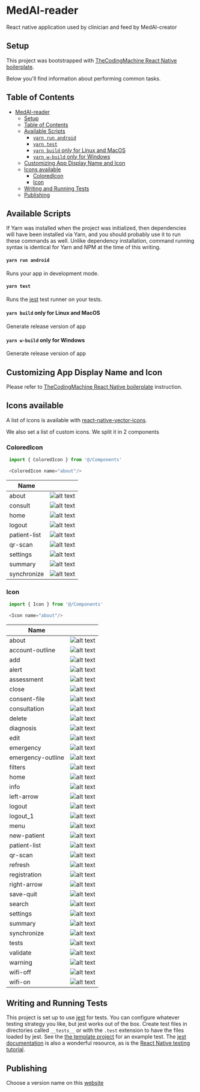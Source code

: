 MedAl-reader
===

React native application used by clinician and feed by MedAl-creator

## Setup

This project was bootstrapped with [TheCodingMachine React Native boilerplate](https://github.com/thecodingmachine/react-native-boilerplate).

Below you'll find information about performing common tasks.

## Table of Contents

- [MedAl-reader](#medal-reader)
  - [Setup](#setup)
  - [Table of Contents](#table-of-contents)
  - [Available Scripts](#available-scripts)
      - [`yarn run android`](#yarn-run-android)
      - [`yarn test`](#yarn-test)
      - [`yarn build` only for Linux and MacOS](#yarn-build-only-for-linux-and-macos)
      - [`yarn w-build` only for Windows](#yarn-w-build-only-for-windows)
  - [Customizing App Display Name and Icon](#customizing-app-display-name-and-icon)
  - [Icons available](#icons-available)
    - [ColoredIcon](#coloredicon)
    - [Icon](#icon)
  - [Writing and Running Tests](#writing-and-running-tests)
  - [Publishing](#publishing)

## Available Scripts

If Yarn was installed when the project was initialized, then dependencies will have been installed via Yarn, and you should probably use it to run these commands as well. Unlike dependency installation, command running syntax is identical for Yarn and NPM at the time of this writing.

#### `yarn run android`

Runs your app in development mode.

#### `yarn test`

Runs the [jest](https://github.com/facebook/jest) test runner on your tests.

#### `yarn build` only for Linux and MacOS

Generate release version of app

#### `yarn w-build` only for Windows

Generate release version of app

## Customizing App Display Name and Icon

Please refer to [TheCodingMachine React Native boilerplate](https://github.com/thecodingmachine/react-native-boilerplate) instruction.

## Icons available

A list of icons is available with [react-native-vector-icons](https://github.com/oblador/react-native-vector-icons).

We also set a list of custom icons. We split it in 2 components

### ColoredIcon

```javascript
 import { ColoredIcon } from '@/Components'
 
 <ColoredIcon name="about"/>
```

| Name          |                                                                                                                                           |
| ------------- |:-----------------------------------------------------------------------------------------------------------------------------------------:|
| about         | ![alt text](https://github.com/Wavemind/liwi-medal-reader/blob/develop/documentations/images/colored/about_color.png?raw=true "alert")               |
| consult       | ![alt text](https://github.com/Wavemind/liwi-medal-reader/blob/develop/documentations/images/colored/consult_color.png?raw=true "consult")           |
| home          | ![alt text](https://github.com/Wavemind/liwi-medal-reader/blob/develop/documentations/images/colored/home_color.png?raw=true "home")                 |
| logout        | ![alt text](https://github.com/Wavemind/liwi-medal-reader/blob/develop/documentations/images/colored/logout_color.png?raw=true "logout")             |
| patient-list  | ![alt text](https://github.com/Wavemind/liwi-medal-reader/blob/develop/documentations/images/colored/patient-list_color.png?raw=true "patient-list") |
| qr-scan       | ![alt text](https://github.com/Wavemind/liwi-medal-reader/blob/develop/documentations/images/colored/qr-scan_color.png?raw=true "qr-scan")           |
| settings      | ![alt text](https://github.com/Wavemind/liwi-medal-reader/blob/develop/documentations/images/colored/settings_color.png?raw=true "settings")         |
| summary       | ![alt text](https://github.com/Wavemind/liwi-medal-reader/blob/develop/documentations/images/colored/summary_color.png?raw=true "summary")           |
| synchronize   | ![alt text](https://github.com/Wavemind/liwi-medal-reader/blob/develop/documentations/images/colored/synchronize_color.png?raw=true "synchronize")   |

### Icon
```javascript
 import { Icon } from '@/Components'
 
 <Icon name="about"/>
```

| Name              |                                                                                                                                         |
| ------------------|:---------------------------------------------------------------------------------------------------------------------------------------:|
| about             | ![alt text](https://github.com/Wavemind/liwi-medal-reader/blob/develop/documentations/images/about_light.png?raw=true "about") |
| account-outline   | ![alt text](https://github.com/Wavemind/liwi-medal-reader/blob/develop/documentations/images/account-outline_light.png?raw=true "account-outline") |
| add               | ![alt text](https://github.com/Wavemind/liwi-medal-reader/blob/develop/documentations/images/add_light.png?raw=true "add") |
| alert             | ![alt text](https://github.com/Wavemind/liwi-medal-reader/blob/develop/documentations/images/alert_light.png?raw=true "alert") |
| assessment        | ![alt text](https://github.com/Wavemind/liwi-medal-reader/blob/develop/documentations/images/assessment_light.png?raw=true "assessment") |
| close             | ![alt text](https://github.com/Wavemind/liwi-medal-reader/blob/develop/documentations/images/close_light.png?raw=true "close") |
| consent-file      | ![alt text](https://github.com/Wavemind/liwi-medal-reader/blob/develop/documentations/images/consent-file_light.png?raw=true "consent-file") |
| consultation      | ![alt text](https://github.com/Wavemind/liwi-medal-reader/blob/develop/documentations/images/consult_light.png?raw=true "consultation") |
| delete            | ![alt text](https://github.com/Wavemind/liwi-medal-reader/blob/develop/documentations/images/delete_light.png?raw=true "delete") |
| diagnosis         | ![alt text](https://github.com/Wavemind/liwi-medal-reader/blob/develop/documentations/images/diagnosis_light.png?raw=true "diagnosis") |
| edit              | ![alt text](https://github.com/Wavemind/liwi-medal-reader/blob/develop/documentations/images/edit_light.png?raw=true "edit") |
| emergency         | ![alt text](https://github.com/Wavemind/liwi-medal-reader/blob/develop/documentations/images/emergency_light.png?raw=true "emergency") |
| emergency-outline | ![alt text](https://github.com/Wavemind/liwi-medal-reader/blob/develop/documentations/images/emergency-outline_light.png?raw=true "emergency-outline") |
| filters           | ![alt text](https://github.com/Wavemind/liwi-medal-reader/blob/develop/documentations/images/filtre_light.png?raw=true "filters") |
| home              | ![alt text](https://github.com/Wavemind/liwi-medal-reader/blob/develop/documentations/images/home_light.png?raw=true "home") |
| info              | ![alt text](https://github.com/Wavemind/liwi-medal-reader/blob/develop/documentations/images/info_light.png?raw=true "info") |
| left-arrow        | ![alt text](https://github.com/Wavemind/liwi-medal-reader/blob/develop/documentations/images/left-arrow_light.png?raw=true "left-arrow") |
| logout            | ![alt text](https://github.com/Wavemind/liwi-medal-reader/blob/develop/documentations/images/logout_light.png?raw=true "logout") |
| logout_1          | ![alt text](https://github.com/Wavemind/liwi-medal-reader/blob/develop/documentations/images/logout_light_1.png?raw=true "logout_1") |
| menu              | ![alt text](https://github.com/Wavemind/liwi-medal-reader/blob/develop/documentations/images/menu_light.png?raw=true "menu") |
| new-patient       | ![alt text](https://github.com/Wavemind/liwi-medal-reader/blob/develop/documentations/images/new-patient_light.png?raw=true "new-patient") |
| patient-list      | ![alt text](https://github.com/Wavemind/liwi-medal-reader/blob/develop/documentations/images/patient-list_light.png?raw=true "patient-list") |
| qr-scan           | ![alt text](https://github.com/Wavemind/liwi-medal-reader/blob/develop/documentations/images/qr-scan_light.png?raw=true "qr-scan") |
| refresh           | ![alt text](https://github.com/Wavemind/liwi-medal-reader/blob/develop/documentations/images/refresh_light.png?raw=true "refresh") |
| registration      | ![alt text](https://github.com/Wavemind/liwi-medal-reader/blob/develop/documentations/images/registration_light.png?raw=true "registration") |
| right-arrow       | ![alt text](https://github.com/Wavemind/liwi-medal-reader/blob/develop/documentations/images/right-arrow_light.png?raw=true "right-arrow") |
| save-quit         | ![alt text](https://github.com/Wavemind/liwi-medal-reader/blob/develop/documentations/images/save-quit_light.png?raw=true "save-quit") |
| search            | ![alt text](https://github.com/Wavemind/liwi-medal-reader/blob/develop/documentations/images/search_light.png?raw=true "search") |
| settings          | ![alt text](https://github.com/Wavemind/liwi-medal-reader/blob/develop/documentations/images/settings_light.png?raw=true "settings") |
| summary           | ![alt text](https://github.com/Wavemind/liwi-medal-reader/blob/develop/documentations/images/summary_light.png?raw=true "summary") |
| synchronize       | ![alt text](https://github.com/Wavemind/liwi-medal-reader/blob/develop/documentations/images/synchronize_light.png?raw=true "synchronize") |
| tests             | ![alt text](https://github.com/Wavemind/liwi-medal-reader/blob/develop/documentations/images/validate_light.png?raw=true "tests") |
| validate          | ![alt text](https://github.com/Wavemind/liwi-medal-reader/blob/develop/documentations/images/warning_light.png?raw=true "validate") |
| warning           | ![alt text](https://github.com/Wavemind/liwi-medal-reader/blob/develop/documentations/images/warning_light.png?raw=true "warning") |
| wifi-off          | ![alt text](https://github.com/Wavemind/liwi-medal-reader/blob/develop/documentations/images/wifi-off_light.png?raw=true "wifi-off") |
| wifi-on           | ![alt text](https://github.com/Wavemind/liwi-medal-reader/blob/develop/documentations/images/wifi-on_light.png?raw=true "wifi-on") |

## Writing and Running Tests

This project is set up to use [jest](https://facebook.github.io/jest/) for tests. You can configure whatever testing strategy you like, but jest works out of the box. Create test files in directories called `__tests__` or with the `.test` extension to have the files loaded by jest. See the [the template project](https://github.com/react-community/create-react-native-app/blob/master/react-native-scripts/template/App.test.js) for an example test. The [jest documentation](https://facebook.github.io/jest/docs/en/getting-started.html) is also a wonderful resource, as is the [React Native testing tutorial](https://facebook.github.io/jest/docs/en/tutorial-react-native.html).

## Publishing

Choose a version name on this [website](https://www.ikea.com/) 

